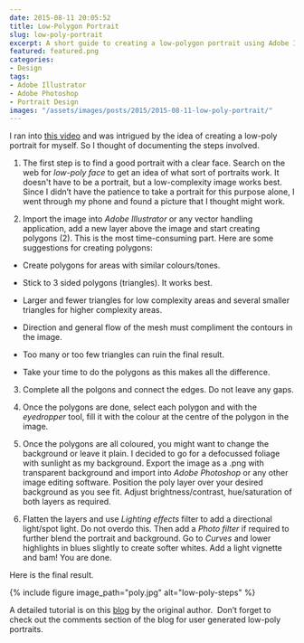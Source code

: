 ```yaml
---
date: 2015-08-11 20:05:52
title: Low-Polygon Portrait
slug: low-poly-portrait
excerpt: A short guide to creating a low-polygon portrait using Adobe Illustrator and Adobe Photoshop.
featured: featured.png
categories:
- Design
tags:
- Adobe Illustrator
- Adobe Photoshop
- Portrait Design
images: "/assets/images/posts/2015/2015-08-11-low-poly-portrait/"
---
```


I ran into [this video](https://www.youtube.com/watch?v=Gj3MSWaqbyc) and was intrigued by the idea of creating a low-poly portrait for myself. So I thought of documenting the steps involved.

  1. The first step is to find a good portrait with a clear face. Search on the web for _low-poly face_ to get an idea of what sort of portraits work. It doesn't have to be a portrait, but a low-complexity image works best. Since I didn’t have the patience to take a portrait for this purpose alone, I went through my phone and found a picture that I thought might work.


  2. Import the image into _Adobe Illustrator_ or any vector handling application, add a new layer above the image and start creating polygons (2). This is the most time-consuming part. Here are some suggestions for creating polygons:

  * Create polygons for areas with similar colours/tones.

  * Stick to 3 sided polygons (triangles). It works best.

  * Larger and fewer triangles for low complexity areas and several smaller triangles for higher complexity areas.

  * Direction and general flow of the mesh must compliment the contours in the image.

  * Too many or too few triangles can ruin the final result.

  * Take your time to do the polygons as this makes all the difference.

  3. Complete all the polgons and connect the edges. Do not leave any gaps.

  4. Once the polygons are done, select each polygon and with the *eyedropper* tool, fill it with the colour at the centre of the polygon in the image.

  5. Once the polygons are all coloured, you might want to change the background or leave it plain. I decided to go for a defocussed foliage with sunlight as my background. Export the image as a .png with transparent background and import into *Adobe Photoshop* or any other image editing software. Position the poly layer over your desired background as you see fit. Adjust brightness/contrast, hue/saturation of both layers as required.

  6. Flatten the layers and use _Lighting effects_ filter to add a directional light/spot light. Do not overdo this. Then add a _Photo filter_ if required to further blend the portrait and background. Go to _Curves_ and lower highlights in blues slightly to create softer whites. Add a light vignette and bam! You are done.

Here is the final result.

{% 
  include figure
  image_path="poly.jpg"
  alt="low-poly-steps"
%}

A detailed tutorial is on this [blog](http://www.digitalartsonline.co.uk/tutorials/adobe-illustrator/create-low-poly-portrait/) by the original author.  Don’t forget to check out the comments section of the blog for user generated low-poly portraits.
